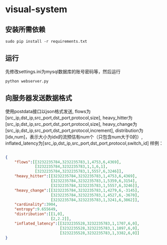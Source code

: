 # visual-system

## 安装所需依赖

```shell
sudo pip install -r requirements.txt
```

## 运行

先修改settings.ini为mysql数据库的账号密码等，然后运行

```shell
python webserver.py
```

## 向服务器发送数据格式

使用postdata接口以json格式发送,
flows为[src_ip,dst_ip,src_port,dst_port,protocol,size],
heavy_hitter为[src_ip,dst_ip,src_port,dst_port,protocol,size],
heavy_change为[src_ip,dst_ip,src_port,dst_port,protocol,increment],
distribution为[idx,num]，表示大小为idx的流预估有num个（只包含num大于0的）,
inflated_latency为[src_ip,dst_ip,src_port,dst_port,protocol,switch_id]
样例：

``` json

{
    "flows":[[3232235784,3232235783,1,4753,6,4369],
             [3232235784,3232235783,1,1,6,1],
             [3232235784,3232235783,1,5557,6,3246]],
    "heavy_hitter":[[3232235784,3232235783,1,4753,6,4369],
                    [3232235784,3232235783,1,5359,6,3154],
                    [3232235784,3232235783,1,5557,6,3246]],
    "heavy_change":[[3232235784,3232235783,1,4279,6,-3145],
                    [3232235784,3232235783,1,4527,6,-3670],
                    [3232235784,3232235783,1,3241,6,3862]],
    "cardinality":3904,
    "entropy":9.655649,
    "distribution":[[1,0],
                    [2,2.2]],
    "inflated_latency":[[3232235528,3232235783,1,1707,6,0],
                        [3232235528,3232235783,1,1097,6,0],
                        [3232235528,3232235783,1,3382,6,0]]
}

```
